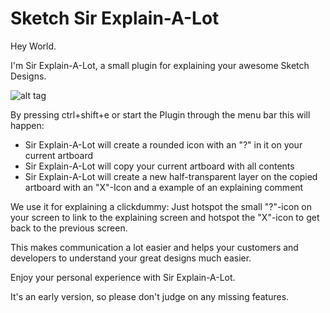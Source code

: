 # Sketch Sir Explain-A-Lot

Hey World.

I'm Sir Explain-A-Lot, a small plugin for explaining your awesome Sketch Designs.

![alt tag](https://dl.dropboxusercontent.com/u/44855183/m-way/For%20Sketch%20Sir%20Explain-A-Lot/animation.gif)

By pressing ctrl+shift+e or start the Plugin through the menu bar this will happen:

- Sir Explain-A-Lot will create a rounded icon with an "?" in it on your current artboard
- Sir Explain-A-Lot will copy your current artboard with all contents
- Sir Explain-A-Lot will create a new half-transparent layer on the copied artboard with an "X"-Icon and a example of an explaining comment


We use it for explaining a clickdummy:
Just hotspot the small "?"-icon on your screen to link to the explaining screen and hotspot the "X"-icon to get back to the previous screen.

This makes communication a lot easier and helps your customers and developers to understand your great designs much easier.


Enjoy your personal experience with Sir Explain-A-Lot.

It's an early version, so please don't judge on any missing features.
